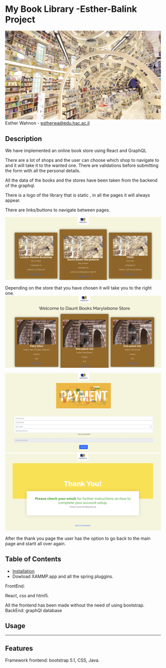  # My Book Library -Esther-Balink Project
 
 ![FormExample](/public/images/book2.png)
Esther Wahnon - estherwa@edu.hac.ac.il


## Description

We have implemented an online book store using React and GraphQL

There are a lot of shops and the user can choose which shop to navigate to and it will take it to the wanted one.
There are validations before submitting the form with all the personal details.

All the data of the books and the stores have been taken from the backend of the graphql.


There is a logo of the library that is static , in all the pages it will always appear.

 
 There are links/buttons to navigate between pages.
 
  ![Form](/public/images/im1.png)
  
  Depending on the store that you have chosen it will take you to the right one.
  ![Form](/public/images/im2.png)
  
  
  ![Form](/public/images/im3.png)
  ![Form](/public/images/im4.png)
  
  
  After the thank you page the user has the option to go back to the main page and startt all over again.
  
  
  
## Table of Contents 



- [Installation](#installation)
- Dowload XAMMP.app and all the spring pluggins.

FrontEnd:

React, css and html5.


All the frontend has been made without the need of using bootstrap.
BackEnd:
graphQl database


## Usage



---



## Features
Framework frontend: bootstrap 5.1, CSS, Java.

